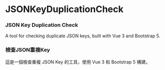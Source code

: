 # JSONKeyDuplicationCheck
### JSON Key Duplication Check
A tool for checking duplicate JSON keys, built with Vue 3 and Bootstrap 5.
### 檢查JSON重複Key
這是一個檢查重複 JSON Key 的工具，使用 Vue 3 和 Bootstrap 5 構建。
